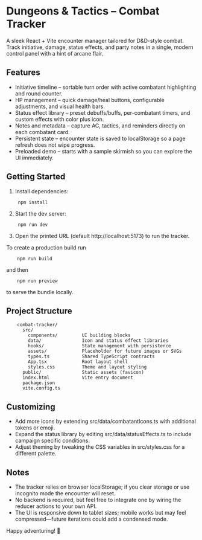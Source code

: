 # Dungeons & Tactics – Combat Tracker

A sleek React + Vite encounter manager tailored for D&D-style combat. Track initiative, damage, status effects, and party notes in a single, modern control panel with a hint of arcane flair.

## Features

- Initiative timeline – sortable turn order with active combatant highlighting and round counter.
- HP management – quick damage/heal buttons, configurable adjustments, and visual health bars.
- Status effect library – preset debuffs/buffs, per-combatant timers, and custom effects with color plus icon.
- Notes and metadata – capture AC, tactics, and reminders directly on each combatant card.
- Persistent state – encounter state is saved to localStorage so a page refresh does not wipe progress.
- Preloaded demo – starts with a sample skirmish so you can explore the UI immediately.

## Getting Started

1. Install dependencies:

        npm install

2. Start the dev server:

        npm run dev

3. Open the printed URL (default http://localhost:5173) to run the tracker.

To create a production build run

        npm run build

and then

        npm run preview

to serve the bundle locally.

## Project Structure

        combat-tracker/
          src/
            components/         UI building blocks
            data/               Icon and status effect libraries
            hooks/              State management with persistence
            assets/             Placeholder for future images or SVGs
            types.ts            Shared TypeScript contracts
            App.tsx             Root layout shell
            styles.css          Theme and layout styling
          public/               Static assets (favicon)
          index.html            Vite entry document
          package.json
          vite.config.ts

## Customizing

- Add more icons by extending src/data/combatantIcons.ts with additional tokens or emoji.
- Expand the status library by editing src/data/statusEffects.ts to include campaign specific conditions.
- Adjust theming by tweaking the CSS variables in src/styles.css for a different palette.

## Notes

- The tracker relies on browser localStorage; if you clear storage or use incognito mode the encounter will reset.
- No backend is required, but feel free to integrate one by wiring the reducer actions to your own API.
- The UI is responsive down to tablet sizes; mobile works but may feel compressed—future iterations could add a condensed mode.

Happy adventuring! 🐉
